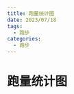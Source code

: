 ```yaml
---
title: 跑量统计图
date: 2023/07/18
tags:
  - 跑步
categories:
  - 跑步
---
```


# 跑量统计图

<!-- <run-record-chart></run-record-chart> -->
